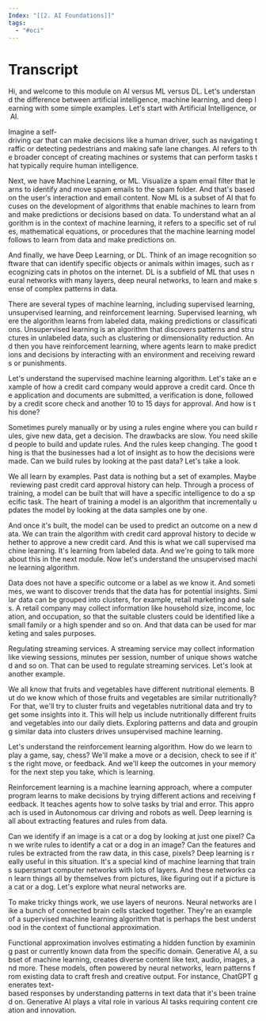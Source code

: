 ```yaml
---
Index: "[[2. AI Foundations]]"
tags:
  - "#oci"
---
```

# Transcript 
Hi, and welcome to this module on AI versus ML versus DL. Let's understand the difference between artificial intelligence, machine learning, and deep learning with some simple examples. Let's start with Artificial Intelligence, or AI.

Imagine a self-driving car that can make decisions like a human driver, such as navigating traffic or detecting pedestrians and making safe lane changes. AI refers to the broader concept of creating machines or systems that can perform tasks that typically require human intelligence.

Next, we have Machine Learning, or ML. Visualize a spam email filter that learns to identify and move spam emails to the spam folder. And that's based on the user's interaction and email content. Now ML is a subset of AI that focuses on the development of algorithms that enable machines to learn from and make predictions or decisions based on data. To understand what an algorithm is in the context of machine learning, it refers to a specific set of rules, mathematical equations, or procedures that the machine learning model follows to learn from data and make predictions on.

And finally, we have Deep Learning, or DL. Think of an image recognition software that can identify specific objects or animals within images, such as recognizing cats in photos on the internet. DL is a subfield of ML that uses neural networks with many layers, deep neural networks, to learn and make sense of complex patterns in data.

There are several types of machine learning, including supervised learning, unsupervised learning, and reinforcement learning. Supervised learning, where the algorithm learns from labeled data, making predictions or classifications. Unsupervised learning is an algorithm that discovers patterns and structures in unlabeled data, such as clustering or dimensionality reduction. And then you have reinforcement learning, where agents learn to make predictions and decisions by interacting with an environment and receiving rewards or punishments.

Let's understand the supervised machine learning algorithm. Let's take an example of how a credit card company would approve a credit card. Once the application and documents are submitted, a verification is done, followed by a credit score check and another 10 to 15 days for approval. And how is this done?

Sometimes purely manually or by using a rules engine where you can build rules, give new data, get a decision. The drawbacks are slow. You need skilled people to build and update rules. And the rules keep changing. The good thing is that the businesses had a lot of insight as to how the decisions were made. Can we build rules by looking at the past data? Let's take a look.

We all learn by examples. Past data is nothing but a set of examples. Maybe reviewing past credit card approval history can help. Through a process of training, a model can be built that will have a specific intelligence to do a specific task. The heart of training a model is an algorithm that incrementally updates the model by looking at the data samples one by one.

And once it's built, the model can be used to predict an outcome on a new data. We can train the algorithm with credit card approval history to decide whether to approve a new credit card. And this is what we call supervised machine learning. It's learning from labeled data. And we're going to talk more about this in the next module. Now let's understand the unsupervised machine learning algorithm.

Data does not have a specific outcome or a label as we know it. And sometimes, we want to discover trends that the data has for potential insights. Similar data can be grouped into clusters, for example, retail marketing and sales. A retail company may collect information like household size, income, location, and occupation, so that the suitable clusters could be identified like a small family or a high spender and so on. And that data can be used for marketing and sales purposes.

Regulating streaming services. A streaming service may collect information like viewing sessions, minutes per session, number of unique shows watched and so on. That can be used to regulate streaming services. Let's look at another example.

We all know that fruits and vegetables have different nutritional elements. But do we know which of those fruits and vegetables are similar nutritionally? For that, we'll try to cluster fruits and vegetables nutritional data and try to get some insights into it. This will help us include nutritionally different fruits and vegetables into our daily diets. Exploring patterns and data and grouping similar data into clusters drives unsupervised machine learning.

Let's understand the reinforcement learning algorithm. How do we learn to play a game, say, chess? We'll make a move or a decision, check to see if it's the right move, or feedback. And we'll keep the outcomes in your memory for the next step you take, which is learning.

Reinforcement learning is a machine learning approach, where a computer program learns to make decisions by trying different actions and receiving feedback. It teaches agents how to solve tasks by trial and error. This approach is used in Autonomous car driving and robots as well. Deep learning is all about extracting features and rules from data.

Can we identify if an image is a cat or a dog by looking at just one pixel? Can we write rules to identify a cat or a dog in an image? Can the features and rules be extracted from the raw data, in this case, pixels? Deep learning is really useful in this situation. It's a special kind of machine learning that trains supersmart computer networks with lots of layers. And these networks can learn things all by themselves from pictures, like figuring out if a picture is a cat or a dog. Let's explore what neural networks are.

To make tricky things work, we use layers of neurons. Neural networks are like a bunch of connected brain cells stacked together. They're an example of a supervised machine learning algorithm that is perhaps the best understood in the context of functional approximation.

Functional approximation involves estimating a hidden function by examining past or currently known data from the specific domain. Generative AI, a subset of machine learning, creates diverse content like text, audio, images, and more. These models, often powered by neural networks, learn patterns from existing data to craft fresh and creative output. For instance, ChatGPT generates text-based responses by understanding patterns in text data that it's been trained on. Generative AI plays a vital role in various AI tasks requiring content creation and innovation.